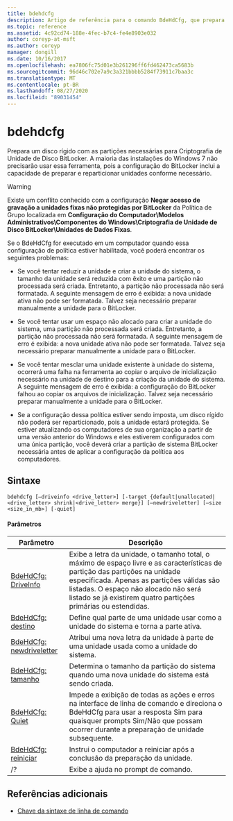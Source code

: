 ```yaml
---
title: bdehdcfg
description: Artigo de referência para o comando BdeHdCfg, que prepara um disco rígido com as partições necessárias para Criptografia de Unidade de Disco BitLocker.
ms.topic: reference
ms.assetid: 4c92cd74-188e-4fec-b7c4-fe4e8903e032
author: coreyp-at-msft
ms.author: coreyp
manager: dongill
ms.date: 10/16/2017
ms.openlocfilehash: ea7806fc75d01e3b261296ff6fd462473ca5683b
ms.sourcegitcommit: 96d46c702e7a9c3a321bbbb5284f73911c7baa3c
ms.translationtype: MT
ms.contentlocale: pt-BR
ms.lasthandoff: 08/27/2020
ms.locfileid: "89031454"
---
```

# <a name="bdehdcfg"></a>bdehdcfg

Prepara um disco rígido com as partições necessárias para Criptografia de Unidade de Disco BitLocker. A maioria das instalações do Windows 7 não precisarão usar essa ferramenta, pois a configuração do BitLocker inclui a capacidade de preparar e reparticionar unidades conforme necessário.

> [!WARNING]
> Existe um conflito conhecido com a configuração **Negar acesso de gravação a unidades fixas não protegidas por BitLocker** da Política de Grupo localizada em **Configuração do Computador\Modelos Administrativos\Componentes do Windows\Criptografia de Unidade de Disco BitLocker\Unidades de Dados Fixas**.
>
>Se o BdeHdCfg for executado em um computador quando essa configuração de política estiver habilitada, você poderá encontrar os seguintes problemas:
>
>- Se você tentar reduzir a unidade e criar a unidade do sistema, o tamanho da unidade será reduzida com êxito e uma partição não processada será criada. Entretanto, a partição não processada não será formatada. A seguinte mensagem de erro é exibida: a nova unidade ativa não pode ser formatada. Talvez seja necessário preparar manualmente a unidade para o BitLocker.
>
>- Se você tentar usar um espaço não alocado para criar a unidade do sistema, uma partição não processada será criada. Entretanto, a partição não processada não será formatada. A seguinte mensagem de erro é exibida: a nova unidade ativa não pode ser formatada. Talvez seja necessário preparar manualmente a unidade para o BitLocker.
>
>- Se você tentar mesclar uma unidade existente à unidade do sistema, ocorrerá uma falha na ferramenta ao copiar o arquivo de inicialização necessário na unidade de destino para a criação da unidade do sistema. A seguinte mensagem de erro é exibida: a configuração do BitLocker falhou ao copiar os arquivos de inicialização. Talvez seja necessário preparar manualmente a unidade para o BitLocker.
>
>- Se a configuração dessa política estiver sendo imposta, um disco rígido não poderá ser reparticionado, pois a unidade estará protegida. Se estiver atualizando os computadores de sua organização a partir de uma versão anterior do Windows e eles estiverem configurados com uma única partição, você deverá criar a partição de sistema BitLocker necessária antes de aplicar a configuração da política aos computadores.

## <a name="syntax"></a>Sintaxe

```
bdehdcfg [–driveinfo <drive_letter>] [-target {default|unallocated|<drive_letter> shrink|<drive_letter> merge}] [–newdriveletter] [–size <size_in_mb>] [-quiet]
```

#### <a name="parameters"></a>Parâmetros

| Parâmetro | Descrição |
| --------- |----------- |
| [BdeHdCfg: DriveInfo](bdehdcfg-driveinfo.md) | Exibe a letra da unidade, o tamanho total, o máximo de espaço livre e as características de partição das partições na unidade especificada. Apenas as partições válidas são listadas. O espaço não alocado não será listado se já existirem quatro partições primárias ou estendidas. |
| [BdeHdCfg: destino](bdehdcfg-target.md) | Define qual parte de uma unidade usar como a unidade do sistema e torna a parte ativa. |
| [BdeHdCfg: newdriveletter](bdehdcfg-newdriveletter.md) | Atribui uma nova letra da unidade à parte de uma unidade usada como a unidade do sistema. |
| [BdeHdCfg: tamanho](bdehdcfg-size.md) | Determina o tamanho da partição do sistema quando uma nova unidade do sistema está sendo criada. |
| [BdeHdCfg: Quiet](bdehdcfg-quiet.md) | Impede a exibição de todas as ações e erros na interface de linha de comando e direciona o BdeHdCfg para usar a resposta Sim para quaisquer prompts Sim/Não que possam ocorrer durante a preparação de unidade subsequente. |
| [BdeHdCfg: reiniciar](bdehdcfg-restart.md) | Instrui o computador a reiniciar após a conclusão da preparação da unidade. |
| /? | Exibe a ajuda no prompt de comando. |

## <a name="additional-references"></a>Referências adicionais

- [Chave da sintaxe de linha de comando](command-line-syntax-key.md)
